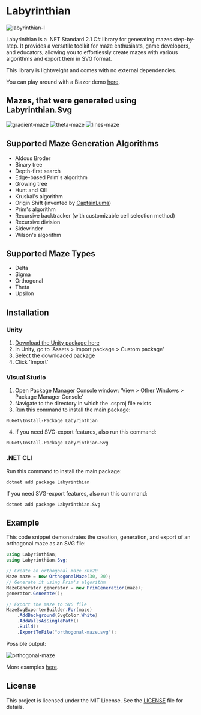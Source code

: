 # Labyrinthian
![labyrinthian-l](https://github.com/romandykyi/Labyrinthian/assets/94003504/8e4a2bde-4582-4d11-9386-be6121eee432)

Labyrinthian is a .NET Standard 2.1 C# library for generating mazes step-by-step. It provides a versatile toolkit for maze enthusiasts, game developers, and educators, allowing you to effortlessly create mazes with various algorithms and export them in SVG format. 

This library is lightweight and comes with no external dependencies.

You can play around with a Blazor demo [here](https://romandykyi.github.io/LabyrinthianDemo/).

## Mazes, that were generated using Labyrinthian.Svg

![gradient-maze](https://github.com/romandykyi/Labyrinthian/assets/94003504/de1fc580-e72a-45dc-ab15-a376addebad9)
![theta-maze](https://github.com/romandykyi/Labyrinthian/assets/94003504/b792fc9c-e3dd-4122-b2ae-3cb3b26f2bf6)
![lines-maze](https://github.com/romandykyi/Labyrinthian/assets/94003504/4b641816-3976-4eee-8edb-8a3acec09a19)

## Supported Maze Generation Algorithms

* Aldous Broder
* Binary tree
* Depth-first search
* Edge-based Prim's algorithm
* Growing tree
* Hunt and Kill
* Kruskal's algorithm
* Origin Shift (invented by [CaptainLuma](https://github.com/captainluma))
* Prim's algorithm
* Recursive backtracker (with customizable cell selection method)
* Recursive division
* Sidewinder
* Wilson's algorithm

## Supported Maze Types
* Delta
* Sigma
* Orthogonal
* Theta
* Upsilon

## Installation
### Unity
1. [Download the Unity package here](https://github.com/romandykyi/Labyrinthian/releases/tag/Labyrinthian_v1.1.1)
2. In Unity, go to 'Assets > Import package > Custom package'
3. Select the downloaded package
4. Click 'Import'

### Visual Studio
1. Open Package Manager Console window: 'View > Other Windows > Package Manager Console'
2. Navigate to the directory in which the .csproj file exists
3.  Run this command to install the main package:
```
NuGet\Install-Package Labyrinthian
```
4. If you need SVG-export features, also run this command:
```
NuGet\Install-Package Labyrinthian.Svg
```

### .NET CLI
Run this command to install the main package:
```
dotnet add package Labyrinthian
```
If you need SVG-export features, also run this command:
```
dotnet add package Labyrinthian.Svg
```

## Example
This code snippet demonstrates the creation, generation, and export of an orthogonal maze as an SVG file:
```csharp
using Labyrinthian;
using Labyrinthian.Svg;

// Create an orthogonal maze 30x20
Maze maze = new OrthogonalMaze(30, 20);
// Generate it using Prim's algorithm
MazeGenerator generator = new PrimGeneration(maze);
generator.Generate();

// Export the maze to SVG file
MazeSvgExporterBuilder.For(maze)
    .AddBackground(SvgColor.White)
    .AddWallsAsSinglePath()
    .Build()
    .ExportToFile("orthogonal-maze.svg");
```
Possible output:

![orthogonal-maze](https://github.com/user-attachments/assets/547a1661-734b-4ef8-b42d-4875b5e740ec)

More examples [here](https://github.com/romandykyi/Labyrinthian/blob/master/Examples.md).

## License
This project is licensed under the MIT License. See the [LICENSE](https://github.com/romandykyi/Labyrinthian/blob/master/LICENSE) file for details.
